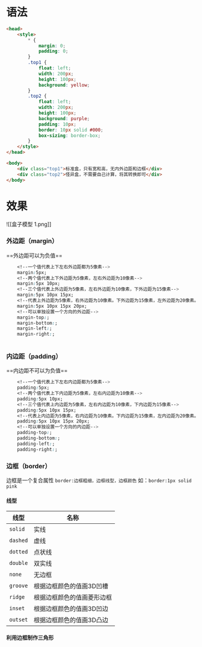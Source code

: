 # 语法
```html
<head>
	<style>
        * {
            margin: 0;
            padding: 0;
        }
        .top1 {
            float: left;
            width: 200px;
            height: 100px;
            background: yellow;
        }
        .top2 {
            float: left;
            width: 200px;
            height: 100px;
            background: purple;
            padding: 10px;
            border: 10px solid #000;
            box-sizing: border-box;
        }
    </style>
</head>

<body>
    <div class="top1">标准盒，只有宽和高，无内外边距和边框</div>
    <div class="top2">怪异盒，不需要自己计算，将其转换即可</div>
</body>
```
# 效果
![[盒子模型 1.png]]

### 外边距（margin）
==外边距可以为负值==

```css
	<!--一个值代表上下左右外边距都为5像素-->
	margin:5px;
	<!--两个值代表上下外边距为5像素，左右外边距为10像素-->
	margin:5px 10px;
	<!--三个值代表上外边距为5像素，左右外边距为10像素，下外边距为15像素-->
	margin:5px 10px 15px;
	<!--代表上外边距为5像素，右外边距为10像素。下外边距为15像素，左外边距为20像素。-->
	margin:5px 10px 15px 20px;
	<!--可以单独设置一个方向的外边距-->
	margin-top:;
	margin-bottom:;
	margin-left:;
	margin-right:;
	
```
### 内边距（padding）
==内边距不可以为负值==
```css
	<!--一个值代表上下左右内边距都为5像素-->
	padding:5px;
	<!--两个值代表上下内边距为5像素，左右内边距为10像素-->
	padding:5px 10px;
	<!--三个值代表上内边距为5像素，左右内边距为10像素，下内边距为15像素-->
	padding:5px 10px 15px;
	<!--代表上内边距为5像素，右内边距为10像素。下内边距为15像素，左内边距为20像素。-->
	padding:5px 10px 15px 20px;
	<!--可以单独设置一个方向的内边距-->
	padding-top:;
	padding-bottom:;
	padding-left:;
	padding-right:;
```

### 边框（border）
边框是一个复合属性
`border:边框粗细，边框线型，边框颜色`
如：`border:1px solid pink`
#### 线型
| 线型     | 名称                       |
| -------- | -------------------------- |
| `solid`  | 实线                       |
| `dashed` | 虚线                       |
| `dotted` | 点状线                     |
| `double` | 双实线                     |
| `none`   | 无边框                         |
| `groove` | 根据边框颜色的值画3D凹槽   |
| `ridge`  | 根据边框颜色的值画菱形边框 |
| `inset`  | 根据边框颜色的值画3D凹边   |
| `outset` | 根据边框颜色的值画3D凸边                           |

#### 利用边框制作三角形
